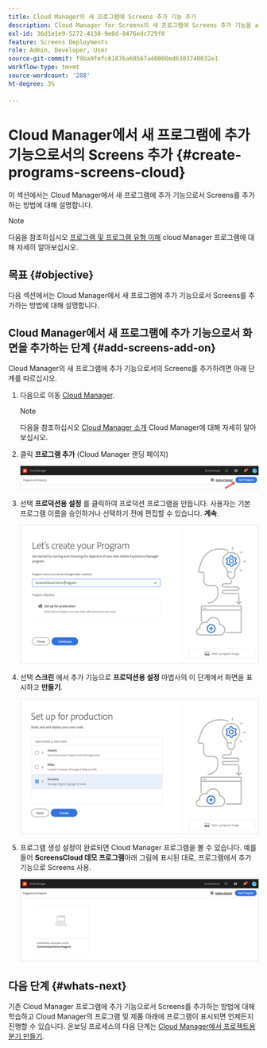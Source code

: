 ```yaml
---
title: Cloud Manager의 새 프로그램에 Screens 추가 기능 추가
description: Cloud Manager for Screens의 새 프로그램에 Screens 추가 기능을 as a Cloud Service으로 추가하는 방법에 대해 알아봅니다.
exl-id: 36d1e1e9-5272-4138-9e0d-8476edc729f0
feature: Screens Deployments
role: Admin, Developer, User
source-git-commit: f9ba9fefc61876a60567a40000ed6303740032e1
workflow-type: tm+mt
source-wordcount: '288'
ht-degree: 3%

---
```


# Cloud Manager에서 새 프로그램에 추가 기능으로서의 Screens 추가 {#create-programs-screens-cloud}

이 섹션에서는 Cloud Manager에서 새 프로그램에 추가 기능으로서 Screens를 추가하는 방법에 대해 설명합니다.

>[!NOTE]
>다음을 참조하십시오 [프로그램 및 프로그램 유형 이해](https://experienceleague.adobe.com/docs/experience-manager-cloud-service/content/implementing/using-cloud-manager/programs/program-types.html) cloud Manager 프로그램에 대해 자세히 알아보십시오.

## 목표 {#objective}

다음 섹션에서는 Cloud Manager에서 새 프로그램에 추가 기능으로서 Screens를 추가하는 방법에 대해 설명합니다.

## Cloud Manager에서 새 프로그램에 추가 기능으로서 화면을 추가하는 단계 {#add-screens-add-on}

Cloud Manager의 새 프로그램에 추가 기능으로서의 Screens를 추가하려면 아래 단계를 따르십시오.

1. 다음으로 이동 [Cloud Manager](https://my.cloudmanager.adobe.com/).

   >[!NOTE]
   >다음을 참조하십시오 [Cloud Manager 소개](https://experienceleague.adobe.com/docs/experience-manager-cloud-service/content/onboarding/journey/cloud-manager.html) Cloud Manager에 대해 자세히 알아보십시오.

1. 클릭 **프로그램 추가** (Cloud Manager 랜딩 페이지)

   ![이미지](/help/screens-cloud/assets/onboarding/onboard-screens-addon1.png)

1. 선택 **프로덕션용 설정** 를 클릭하여 프로덕션 프로그램을 만듭니다. 사용자는 기본 프로그램 이름을 승인하거나 선택하기 전에 편집할 수 있습니다. **계속**.

   ![이미지](/help/screens-cloud/assets/onboarding/onboard-screens-addon2.png)

1. 선택 **스크린** 에서 추가 기능으로 **프로덕션용 설정** 마법사의 이 단계에서 화면을 표시하고 **만들기**.

   ![이미지](/help/screens-cloud/assets/onboarding/onboard-screens-addon3.png)

1. 프로그램 생성 설정이 완료되면 Cloud Manager 프로그램을 볼 수 있습니다. 예를 들어 **ScreensCloud 데모 프로그램**&#x200B;아래 그림에 표시된 대로, 프로그램에서 추가 기능으로 Screens 사용.

   ![이미지](/help/screens-cloud/assets/onboarding/onboard-screens-addon4.png)

## 다음 단계 {#whats-next}

기존 Cloud Manager 프로그램에 추가 기능으로서 Screens를 추가하는 방법에 대해 학습하고 Cloud Manager의 프로그램 및 제품 아래에 프로그램이 표시되면 언제든지 진행할 수 있습니다. 온보딩 프로세스의 다음 단계는 [Cloud Manager에서 프로젝트용 분기 만들기](/help/screens-cloud/onboarding-screens-cloud/creating-a-branch.md).
